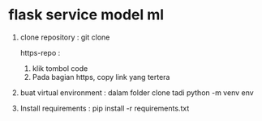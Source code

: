 # flask service model ml

1. clone repository :
   git clone <https-repo>

   https-repo :

   1. klik tombol code
   2. Pada bagian https, copy link yang tertera

2. buat virtual environment :
   dalam folder clone tadi
   python -m venv env

3. Install requirements :
   pip install -r requirements.txt
